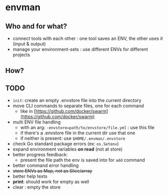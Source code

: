 # envman

## Who and for what?

- connect tools with each other : one tool saves an ENV, the other uses it (input & output)
- manage your environment-sets : use different ENVs for different projects


## How?


## TODO

- `init`: create an empty .envstore file into the current directory
- move CLI commands to separate files, one for each command
  - like in [https://github.com/docker/swarm](https://github.com/docker/swarm)
- multi ENV file handling
  - with an arg: `-envstore=path/to/envstore/file.yml` : use this file
  - if there's a .envstore file in the current dir use that one
  - if neither is present: use `$HOME/.envman/.envstore`
- check Go standard package errors (ex: `os.Setenv`)
- expand environment variables **on read** (not at store)
- better progress feedback:
  - present the file path the env is saved into for `add` command
- better command error handling
- ~~store ENVs as Map, not as Slice/array~~
- better help texts
- **print**: should work for empty as well
- clear : empty the store
